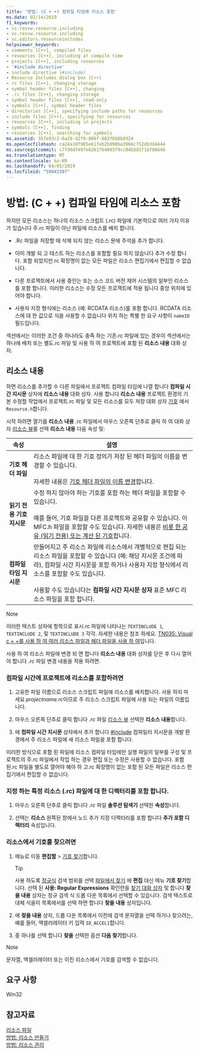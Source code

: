 ```yaml
---
title: '방법: (C + +) 컴파일 타임에 리소스 포함'
ms.date: 02/14/2019
f1_keywords:
- vs.resvw.resource.including
- vc.resvw.resource.including
- vc.editors.resourceincludes
helpviewer_keywords:
- comments [C++], compiled files
- resources [C++], including at compile time
- projects [C++], including resources
- '#include directive'
- include directive (#include)
- Resource Includes dialog box [C++]
- rc files [C++], changing storage
- symbol header files [C++], changing
- .rc files [C++], changing storage
- symbol header files [C++], read-only
- symbols [C++], symbol header files
- directories [C++], specifying include paths for resources
- include files [C++], specifying for resources
- resources [C++], including in projects
- symbols [C++], finding
- resources [C++], searching for symbols
ms.assetid: 357e93c2-0a29-42f9-806f-882f688b8924
ms.openlocfilehash: ca24a10f905e61feb2b090ba3966c752db3d4444
ms.sourcegitcommit: c7f90df497e6261764893f9cc04b5d1f1bf0b64b
ms.translationtype: MT
ms.contentlocale: ko-KR
ms.lasthandoff: 04/05/2019
ms.locfileid: "59041507"
---
```

# <a name="how-to-include-resources-at-compile-time-c"></a>방법: (C + +) 컴파일 타임에 리소스 포함

하지만 모든 리소스는 하나의 리소스 스크립트 (.rc) 파일에 기본적으로 여러 가지 이유가 있습니다 주.rc 파일이 아닌 파일에 리소스를 배치 합니다.

- .Rc 파일을 저장할 때 삭제 되지 않는 리소스 문에 주석을 추가 합니다.

- 이미 개발 되 고 테스트 하는 리소스를 포함할 필요 하지 않습니다 추가 수정 합니다. 포함 되었지만.rc 확장명이 없는 모든 파일은 리소스 편집기에서 편집할 수 없습니다.

- 다른 프로젝트에서 사용 중인는 또는 소스 코드 버전 제어 시스템의 일부인 리소스를 포함 합니다. 이러한 리소스는 수정 모든 프로젝트에 적용 됩니다 중앙 위치에 있어야 합니다.

- 사용자 지정 형식에는 리소스 (예: RCDATA 리소스)를 포함 합니다. RCDATA 리소스에 대 한 값으로 식을 사용할 수 없습니다 위치 하는 특별 한 요구 사항이 `nameID` 필드입니다.

섹션에서는 이러한 조건 중 하나라도 충족 하는 기존.rc 파일에 있는 경우이 섹션에서는 하나에 배치 또는 별도.rc 파일 및 사용 하 여 프로젝트에 포함 된 **리소스 내용** 대화 상자.

## <a name="resource-includes"></a>리소스 내용

하면 리소스를 추가할 수 다른 파일에서 프로젝트 컴파일 타임에 나열 합니다 **컴파일 시간 지시문** 상자에 **리소스 내용** 대화 상자. 사용 합니다 **리소스 내용** 프로젝트 환경의 기본 수정할 작업에서 프로젝트.rc 파일 및 모든 리소스를 모두 저장 대화 상자 [기호](../windows/symbols-resource-identifiers.md) 에서 `Resource.h`합니다.

시작 하려면 열기를 **리소스 내용** .rc 파일에서 마우스 오른쪽 단추로 클릭 하 여 대화 상자 [리소스 뷰](how-to-create-a-resource-script-file.md#create-resources)를 선택 **리소스 내용** 다음 속성 및:

| 속성 | 설명 |
|---|---|
| **기호 헤더 파일** | 리소스 파일에 대 한 기호 정의가 저장 된 헤더 파일의 이름을 변경할 수 있습니다.<br/><br/>자세한 내용은 [기호 헤더 파일의 이름 변경](../windows/changing-the-names-of-symbol-header-files.md)합니다. |
| **읽기 전용 기호 지시문** | 수정 하지 않아야 하는 기호를 포함 하는 헤더 파일을 포함할 수 있습니다.<br/><br/>예를 들어, 기호 파일을 다른 프로젝트와 공유할 수 있습니다. 이 MFC.h 파일을 포함할 수도 있습니다. 자세한 내용은 [비롯 한 공유 (읽기 전용) 또는 계산 된 기호](../windows/including-shared-read-only-or-calculated-symbols.md)합니다. |
| **컴파일 타임 지시문** | 만들어지고 주 리소스 파일에 리소스에서 개별적으로 편집 되는 리소스 파일을 포함할 수 있습니다 (예: 해당 지시문 조건에 따라), 컴파일 시간 지시문을 포함 하거나 사용자 지정 형식에서 리소스를 포함할 수도 있습니다.<br/><br/>사용할 수도 있습니다는 **컴파일 시간 지시문 상자** 표준 MFC 리소스 파일을 포함 합니다. |

> [!NOTE]
> 이러한 텍스트 상자에 항목으로 표시.rc 파일에 나타나는 `TEXTINCLUDE 1`, `TEXTINCLUDE 2`, 및 `TEXTINCLUDE 3` 각각. 자세한 내용은 참조 하세요. [TN035: Visual c + +를 사용 하 여 여러 리소스 파일과 헤더 파일을 사용 하 여](../mfc/tn035-using-multiple-resource-files-and-header-files-with-visual-cpp.md)입니다.

사용 하 여 리소스 파일에 변경 되 면 합니다 **리소스 내용** 대화 상자를 닫은 후 다시 열어야 합니다 *.rc* 파일 변경 내용을 적용 하려면.

### <a name="to-include-resources-in-your-project-at-compile-time"></a>컴파일 시간에 프로젝트에 리소스를 포함하려면

1. 고유한 파일 이름으로 리소스 스크립트 파일에 리소스를 배치합니다. 사용 하지 마세요 *projectname.rc*이므로 주 리소스 스크립트 파일에 사용 되는 파일의 이름입니다.

1. 마우스 오른쪽 단추로 클릭 합니다 *.rc* 파일 [리소스 뷰](how-to-create-a-resource-script-file.md#create-resources) 선택한 **리소스 내용**합니다.

1. 에 **컴파일 시간 지시문** 상자에서 추가 합니다 [#include](../preprocessor/hash-include-directive-c-cpp.md) 컴파일러 지시문을 개발 환경에서 주 리소스 파일에 새 리소스 파일을 포함 합니다.

이러한 방식으로 포함 된 파일에 리소스 컴파일 타임에만 실행 파일의 일부를 구성 및 프로젝트의 주.rc 파일에서 작업 하는 경우 편집 또는 수정은 사용할 수 없습니다. 포함 된.rc 파일을 별도로 열어야 해야 하 고.rc 확장명이 없는 포함 된 모든 파일은 리소스 편집기에서 편집할 수 없습니다.

### <a name="to-specify-include-directories-for-a-specific-resource-rc-file"></a>지정 하는 특정 리소스 (.rc) 파일에 대 한 디렉터리를 포함 합니다.

1. 마우스 오른쪽 단추로 클릭 합니다 *.rc* 파일 **솔루션 탐색기** 선택한 **속성**합니다.

1. 선택는 **리소스** 왼쪽된 창에서 노드 추가 지정 디렉터리를 포함 합니다 **추가 포함 디렉터리** 속성입니다.

### <a name="to-find-symbols-in-resources"></a>리소스에서 기호를 찾으려면

1. 메뉴로 이동 **편집할** > [기호 찾기](/visualstudio/ide/go-to)합니다.

   > [!TIP]
   > 사용 하도록 [정규식](/visualstudio/ide/using-regular-expressions-in-visual-studio) 검색 범위를 선택 [파일에서 찾기](/visualstudio/ide/reference/find-command) 에 **편집** 대신 메뉴 **기호 찾기**합니다. 선택 된 **사용: Regular Expressions** 확인란을 [찾기 대화 상자](/visualstudio/ide/finding-and-replacing-text) 및 합니다 **찾을 내용** 상자는 정규 검색 식 드롭 다운 목록에서 선택할 수 있습니다. 검색 텍스트로 대체 식을이 목록에서를 선택 하면 합니다 **찾을 내용** 상자입니다.

1. 에 **찾을 내용** 상자, 드롭 다운 목록에서 이전에 검색 문자열을 선택 하거나 찾으려는, 예를 들어, 액셀러레이터 키 입력 `ID_ACCEL1`합니다.

1. 중 하나를 선택 합니다 **찾을** 선택한 옵션 **다음 찾기**합니다.

> [!NOTE]
> 문자열, 액셀러레이터 또는 이진 리소스에서 기호를 검색할 수 없습니다.

## <a name="requirements"></a>요구 사항

Win32

## <a name="see-also"></a>참고자료

[리소스 파일](../windows/resource-files-visual-studio.md)<br/>
[방법: 리소스 만들기](../windows/how-to-create-a-resource-script-file.md)<br/>
[방법: 리소스 관리](../windows/how-to-copy-resources.md)<br/>